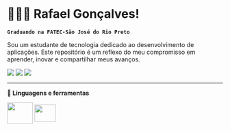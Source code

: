 # 👨🏽‍💻 Rafael Gonçalves!

**`Graduando na FATEC-São José do Rio Preto`**

Sou um estudante de tecnologia dedicado ao desenvolvimento de aplicações. Este repositório é um reflexo do meu compromisso em aprender, inovar e compartilhar meus avanços.

<div> 
  <a href="https://instagram.com/rafael.gfc" target="_blank"><img src="https://img.shields.io/badge/-Instagram-%23E4405F?style=for-the-badge&logo=instagram&logoColor=white" target="_blank"></a>
  <a href = "mailto:rafagfra@hotmail.com"><img src="https://img.shields.io/badge/-Gmail-%23333?style=for-the-badge&logo=gmail&logoColor=white" target="_blank"></a>
  <a href=https://www.linkedin.com/in/rafael-g-francisco-90a886210/ target="_blank"><img src="https://img.shields.io/badge/-LinkedIn-%230077B5?style=for-the-badge&logo=linkedin&logoColor=white" target="_blank"></a> 
</div>

---

**🧰 Linguagens e ferramentas**
<div>
  <img align = "center" height=50 width=60 src="https://cdn.jsdelivr.net/gh/devicons/devicon/icons/java/java-original.svg" />
  <img align = "center" height=40 width=50 src="https://cdn.jsdelivr.net/gh/devicons/devicon/icons/spring/spring-original.svg" />
</div>

##



